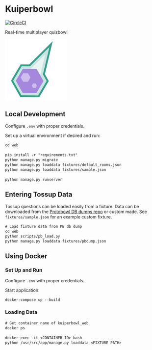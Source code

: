 # Kuiperbowl

[![CircleCI](https://circleci.com/gh/jasmaa/kuiperbowl.svg?style=svg)](https://circleci.com/gh/jasmaa/kuiperbowl)

Real-time multiplayer quizbowl

![Comet logo](docs/comet.png)

## Local Development

Configure `.env` with proper credentials.

Set up a virtual environment if desired and run:

    cd web

    pip install -r "requirements.txt"
    python manage.py migrate
    python manage.py loaddata fixtures/default_rooms.json
    python manage.py loaddata fixtures/sample.json

    python manage.py runserver

## Entering Tossup Data

Tossup questions can be loaded easily from a fixture. Data can be downloaded
from the [Protobowl DB dumps repo](https://github.com/neotenic/database-dumps)
or custom made. See `fixtures/sample.json` for an example custom fixture.

    # Load fixture data from PB db dump
    cd web
    python scripts/pb_load.py
    python manage.py loaddata fixtures/pbdump.json

## Using Docker

### Set Up and Run

Configure `.env` with proper credentials.

Start application:

    docker-compose up --build

### Loading Data

    # Get container name of kuiperbowl_web
    docker ps

    docker exec -it <CONTAINER ID> bash
    python /usr/src/app/manage.py loaddata <FIXTURE PATH>